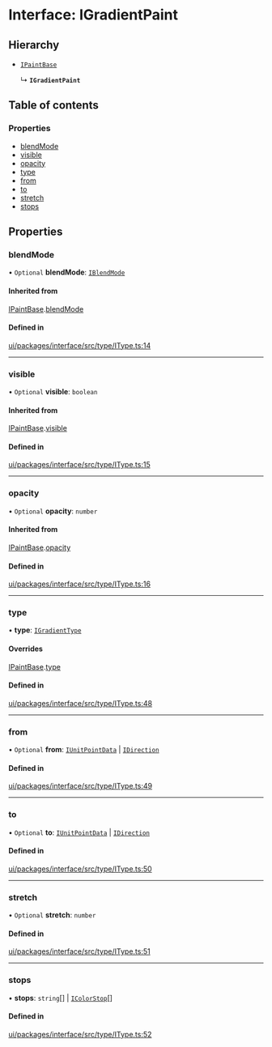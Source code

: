 # Interface: IGradientPaint

## Hierarchy

- [`IPaintBase`](IPaintBase.md)

  ↳ **`IGradientPaint`**

## Table of contents

### Properties

- [blendMode](IGradientPaint.md#blendmode)
- [visible](IGradientPaint.md#visible)
- [opacity](IGradientPaint.md#opacity)
- [type](IGradientPaint.md#type)
- [from](IGradientPaint.md#from)
- [to](IGradientPaint.md#to)
- [stretch](IGradientPaint.md#stretch)
- [stops](IGradientPaint.md#stops)

## Properties

### blendMode

• `Optional` **blendMode**: [`IBlendMode`](../modules.md#iblendmode)

#### Inherited from

[IPaintBase](IPaintBase.md).[blendMode](IPaintBase.md#blendmode)

#### Defined in

[ui/packages/interface/src/type/IType.ts:14](https://github.com/leaferjs/leafer-ui/blob/311af1d/packages/interface/src/type/IType.ts#L14)

___

### visible

• `Optional` **visible**: `boolean`

#### Inherited from

[IPaintBase](IPaintBase.md).[visible](IPaintBase.md#visible)

#### Defined in

[ui/packages/interface/src/type/IType.ts:15](https://github.com/leaferjs/leafer-ui/blob/311af1d/packages/interface/src/type/IType.ts#L15)

___

### opacity

• `Optional` **opacity**: `number`

#### Inherited from

[IPaintBase](IPaintBase.md).[opacity](IPaintBase.md#opacity)

#### Defined in

[ui/packages/interface/src/type/IType.ts:16](https://github.com/leaferjs/leafer-ui/blob/311af1d/packages/interface/src/type/IType.ts#L16)

___

### type

• **type**: [`IGradientType`](../modules.md#igradienttype)

#### Overrides

[IPaintBase](IPaintBase.md).[type](IPaintBase.md#type)

#### Defined in

[ui/packages/interface/src/type/IType.ts:48](https://github.com/leaferjs/leafer-ui/blob/311af1d/packages/interface/src/type/IType.ts#L48)

___

### from

• `Optional` **from**: [`IUnitPointData`](IUnitPointData.md) \| [`IDirection`](../modules.md#idirection)

#### Defined in

[ui/packages/interface/src/type/IType.ts:49](https://github.com/leaferjs/leafer-ui/blob/311af1d/packages/interface/src/type/IType.ts#L49)

___

### to

• `Optional` **to**: [`IUnitPointData`](IUnitPointData.md) \| [`IDirection`](../modules.md#idirection)

#### Defined in

[ui/packages/interface/src/type/IType.ts:50](https://github.com/leaferjs/leafer-ui/blob/311af1d/packages/interface/src/type/IType.ts#L50)

___

### stretch

• `Optional` **stretch**: `number`

#### Defined in

[ui/packages/interface/src/type/IType.ts:51](https://github.com/leaferjs/leafer-ui/blob/311af1d/packages/interface/src/type/IType.ts#L51)

___

### stops

• **stops**: `string`[] \| [`IColorStop`](IColorStop.md)[]

#### Defined in

[ui/packages/interface/src/type/IType.ts:52](https://github.com/leaferjs/leafer-ui/blob/311af1d/packages/interface/src/type/IType.ts#L52)
